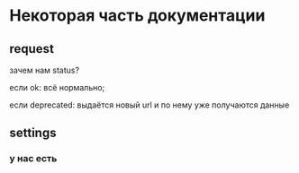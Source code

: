 # Некоторая часть документации

## request

зачем нам status?

если ok: всё нормально;

если deprecated: выдаётся новый url и по нему уже получаются данные

## settings

### у нас есть 
